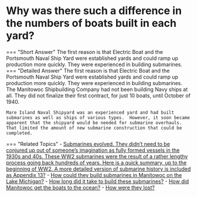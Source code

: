 # Why was there such a difference in the numbers of boats built in each yard?

=== "Short Answer"
    The first reason is that Electric Boat and the Portsmouth Naval Ship Yard were established yards and could ramp up production more quickly. They were experienced in building submarines.
=== "Detailed Answer"
    The first reason is that Electric Boat and the Portsmouth Naval Ship Yard were established yards and could ramp up production more quickly.  They were experienced in building submarines.  The Manitowoc Shipbuilding Company had not been building Navy ships at all.  They did not finalize their first contract, for just 10 boats, until October of 1940.
    
    
    
    Mare Island Naval Shipyard was an experienced yard and had built submarines as well as ships of various types.  However, it soon became apparent that the shipyard would be needed for submarine overhauls.  That limited the amount of new submarine construction that could be completed.
=== "Related Topics"
    - [Submarines evolved.  They didn’t need to be conjured up out of someone’s imagination as fully formed vessels in the 1930s and 40s.  These WW2 submarines were the result of a rather lengthy process going back hundreds of years.  Here is a quick summary, up to the beginning of WW2.  A more detailed version of submarine history is included as Appendix 13?](submarines-evolved-they-didnt-need-to-be-conjured-up-out-of-someones-imagination-as-fully.md)
    - [How could they build submarines in Manitowoc on the Lake Michigan?](how-could-they-build-submarines-in-manitowoc-on-the-lake-michigan.md)
    - [How long did it take to build these submarines?](how-long-did-it-take-to-build-these-submarines.md)
    - [How did Manitowoc get the boats to the ocean?](how-did-manitowoc-get-the-boats-to-the-ocean.md)
    - [How were they lost?](how-were-they-lost.md)
